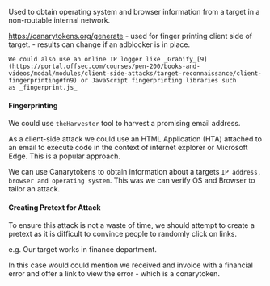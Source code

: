 
Used to obtain operating system and  browser information from a target in a non-routable internal network.

https://canarytokens.org/generate - used for finger printing client side of target. - results can change if an adblocker is in place.

`We could also use an online IP logger like _Grabify_[9](https://portal.offsec.com/courses/pen-200/books-and-videos/modal/modules/client-side-attacks/target-reconnaissance/client-fingerprinting#fn9) or JavaScript fingerprinting libraries such as _fingerprint.js_`


#### Fingerprinting

We could use `theHarvester` tool to harvest a promising email address. 

As a client-side attack we could use an HTML Application (HTA) attached to an email to execute code in the context of internet explorer or Microsoft Edge. This is a popular approach.

We can use Canarytokens to obtain information about a targets `IP address, browser and operating system`. This was we can verify OS and Browser to tailor an attack.

#### Creating Pretext for Attack

To ensure this attack is not a waste of time, we should attempt to create a pretext as it is difficult to convince people to randomly click on links. 

e.g. Our target works in finance department. 

In this case would could mention we received and invoice with a financial error and offer a link to view the error - which is a conarytoken.